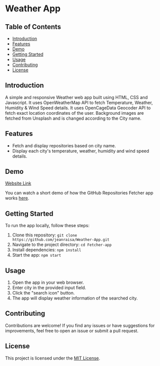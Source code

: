 # Weather App

## Table of Contents

- [Introduction](#introduction)
- [Features](#features)
- [Demo](#demo)
- [Getting Started](#getting-started)
- [Usage](#usage)
- [Contributing](#contributing)
- [License](#license)

## Introduction

A simple and responsive Weather web app built using HTML, CSS and Javascript. It uses OpenWeatherMap API to fetch Temperature, Weather, Humidity & Wind Speed details. It uses OpenCageData Geocoder API to fetch exact location coordinates of the user. Background images are fetched from Unsplash and is changed according to the City name. 

## Features

- Fetch and display repositories based on city name.
- Display each city's temperature, weather, humidity and wind speed details.

## Demo

[Website Link](https://jeanraisa.github.io/Weather-App/)

You can watch a short demo of how the GitHub Repositories Fetcher app works [here](xxx).

## Getting Started

To run the app locally, follow these steps:

1. Clone this repository: `git clone https://github.com/jeanraisa/Weather-App.git`
2. Navigate to the project directory: `cd Fetcher-app`
3. Install dependencies: `npm install`
4. Start the app: `npm start`

## Usage

1. Open the app in your web browser.
2. Enter city in the provided input field.
3. Click the "search icon" button.
4. The app will display weather information of the searched city.

## Contributing

Contributions are welcome! If you find any issues or have suggestions for improvements, feel free to open an issue or submit a pull request.

## License

This project is licensed under the [MIT License](LICENSE).
